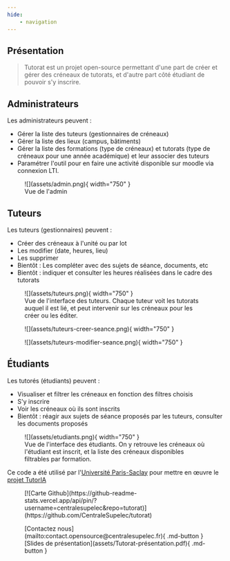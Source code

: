 ```yaml
---
hide:
    - navigation
---
```


## Présentation

> Tutorat est un projet open-source permettant d'une part de créer et gérer des créneaux de tutorats, et d'autre part côté étudiant de pouvoir s'y inscrire.

## Administrateurs

Les administrateurs peuvent :

-   Gérer la liste des tuteurs (gestionnaires de créneaux)
-   Gérer la liste des lieux (campus, bâtiments)
-   Gérer la liste des formations (type de créneaux) et tutorats (type de créneaux pour une année académique) et leur associer des tuteurs
-   Paramétrer l'outil pour en faire une activité disponible sur moodle via connexion LTI.

<figure markdown>
  ![](assets/admin.png){ width="750" }
  <figcaption>Vue de l'admin</figcaption>
</figure>

## Tuteurs

Les tuteurs (gestionnaires) peuvent :

-   Créer des créneaux à l'unité ou par lot
-   Les modifier (date, heures, lieu)
-   Les supprimer
-   Bientôt : Les compléter avec des sujets de séance, documents, etc
-   Bientôt : indiquer et consulter les heures réalisées dans le cadre des tutorats

<figure markdown>
  ![](assets/tuteurs.png){ width="750" }
  <figcaption>Vue de l'interface des tuteurs. Chaque tuteur voit les tutorats auquel il est lié, et peut intervenir sur les créneaux pour les créer ou les éditer.</figcaption>
</figure>

<figure markdown>
  ![](assets/tuteurs-creer-seance.png){ width="750" }
</figure>

<figure markdown>
  ![](assets/tuteurs-modifier-seance.png){ width="750" }
</figure>

## Étudiants

Les tutorés (étudiants) peuvent :

-   Visualiser et filtrer les créneaux en fonction des filtres choisis
-   S'y inscrire
-   Voir les créneaux où ils sont inscrits
-   Bientôt : réagir aux sujets de séance proposés par les tuteurs, consulter les documents proposés

<figure markdown>
  ![](assets/etudiants.png){ width="750" }
  <figcaption>Vue de l'interface des étudiants. On y retrouve les créneaux où l'étudiant est inscrit, et la liste des créneaux disponibles filtrables par formation.</figcaption>
</figure>

Ce code a été utilisé par l'[Université Paris-Saclay](https://www.universite-paris-saclay.fr/) pour mettre en œuvre le [projet TutorIA](https://tutoria.universite-paris-saclay.fr/accueil)

<figure markdown>
  [![Carte Github](https://github-readme-stats.vercel.app/api/pin/?username=centralesupelec&repo=tutorat)](https://github.com/CentraleSupelec/tutorat)
</figure>

<figure markdown>
  [Contactez nous](mailto:contact.opensource@centralesupelec.fr){ .md-button }
  [Slides de présentation](assets/Tutorat-présentation.pdf){ .md-button }
</figure>
